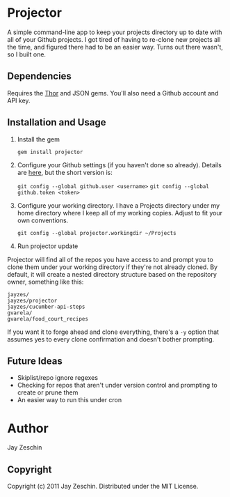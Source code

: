 # Projector

A simple command-line app to keep your projects directory up to date with all of your Github projects.  I got tired of having to re-clone new projects all the time, and figured there had to be an easier way.  Turns out there wasn't, so I built one.

## Dependencies

Requires the [Thor](https://github.com/wycats/thor) and JSON gems.  You'll also need a Github account and API key.

## Installation and Usage

1.  Install the gem

    `gem install projector`


2.  Configure your Github settings (if you haven't done so already).  Details are [here](http://help.github.com/set-your-user-name-email-and-github-token/), but the short version is:

    `git config --global github.user <username>`
    `git config --global github.token <token>`


3.  Configure your working directory.  I have a Projects directory under my home directory where I keep all of my working copies.  Adjust to fit your own conventions.

    `git config --global projector.workingdir ~/Projects`


4.  Run projector update
    
  Projector will find all of the repos you have access to and prompt you to clone them under your working directory if they're not already cloned.  By default, it will create a nested directory structure based on the repository owner, something like this:

    jayzes/
    jayzes/projector
    jayzes/cucumber-api-steps
    gvarela/
    gvarela/food_court_recipes

If you want it to forge ahead and clone everything, there's a `-y` option that assumes yes to every clone confirmation and doesn't bother prompting.

## Future Ideas
* Skiplist/repo ignore regexes
* Checking for repos that aren't under version control and prompting to create or prune them
* An easier way to run this under cron

# Author
Jay Zeschin

## Copyright

Copyright (c) 2011 Jay Zeschin. Distributed under the MIT License.

